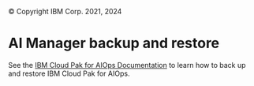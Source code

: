 © Copyright IBM Corp. 2021, 2024

# AI Manager backup and restore
See the [IBM Cloud Pak for AIOps Documentation](https://www.ibm.com/docs/en/cloud-paks/cloud-pak-aiops/4.6.1?topic=pak-backing-up-restoring-cloud-aiops) to learn how to back up and restore IBM Cloud Pak for AIOps.
